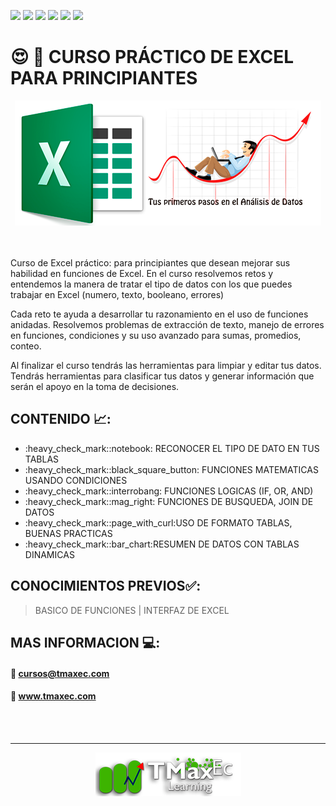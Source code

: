 ![](https://img.shields.io/github/stars/pandao/editor.md.svg) 
![](https://img.shields.io/github/forks/pandao/editor.md.svg) 
![](https://img.shields.io/github/tag/pandao/editor.md.svg) 
![](https://img.shields.io/github/release/pandao/editor.md.svg) 
![](https://img.shields.io/github/issues/pandao/editor.md.svg) 
![](https://img.shields.io/bower/v/editor.md.svg)




# :heart_eyes: :necktie: CURSO PRÁCTICO DE EXCEL PARA PRINCIPIANTES
<div align="center">
<img src="https://github.com/bluesfer2007/Excel_InicialDatos/blob/main/img/logo_tmaxec_excel.png" alt="LogoTmaxec">
</div>
<br>
</br>
<p>
Curso de Excel práctico: para principiantes que desean mejorar sus habilidad en funciones de Excel. En el curso resolvemos retos y entendemos la manera de tratar el tipo de datos con los que puedes trabajar en Excel (numero, texto, booleano, errores)
</p>
<p>
Cada reto te ayuda a desarrollar tu razonamiento en el uso de funciones anidadas. Resolvemos problemas de extracción de texto, manejo de errores en funciones, condiciones y su uso avanzado para sumas, promedios, conteo. 
</p>
<p>
Al finalizar el curso tendrás las herramientas para limpiar y editar tus datos. Tendrás herramientas para clasificar tus datos y generar información que serán el apoyo en la toma de decisiones.
</p>

## CONTENIDO :chart_with_upwards_trend::

<ul>
<li>:heavy_check_mark::notebook: RECONOCER EL TIPO DE DATO EN TUS TABLAS</li>
<li>:heavy_check_mark::black_square_button: FUNCIONES MATEMATICAS USANDO CONDICIONES  </li>
<li>:heavy_check_mark::interrobang: FUNCIONES LOGICAS (IF, OR, AND)</li>
<li>:heavy_check_mark::mag_right: FUNCIONES DE BUSQUEDA, JOIN DE DATOS</li>
<li>:heavy_check_mark::page_with_curl:USO DE FORMATO TABLAS, BUENAS PRACTICAS</li>
<li>:heavy_check_mark::bar_chart:RESUMEN DE DATOS CON TABLAS DINAMICAS</li>

</ul>

## CONOCIMIENTOS PREVIOS:white_check_mark::
>BASICO DE FUNCIONES | INTERFAZ DE EXCEL

## MAS INFORMACION :computer::
#### :email: cursos@tmaxec.com
#### :postbox: www.tmaxec.com

<br></br>

<div align="center">
<hr/>
<img src="https://github.com/bluesfer2007/Excel_InicialDatos/blob/main/img/logo_tmaxec.png" alt="LogoTmaxec">
</div>


